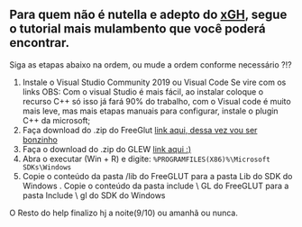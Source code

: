 ## Para quem não é nutella e adepto do [xGH](https://gohorseprocess.com.br/extreme-go-horse-xgh/ "xGH"), segue o tutorial mais mulambento que você poderá encontrar.

Siga as etapas abaixo na ordem, ou mude a ordem conforme necessário ?!?

1.  Instale o Visual Studio Community 2019 ou Visual Code
	Se vire com os links
		OBS: Com o visual Studio é mais fácil, ao instalar coloque o recurso C++ só isso já fará 90% do trabalho, com o Visual code é muito mais leve, mas mais etapas manuais para configurar, instale o plugin C++ da microsoft;
2. Faça download do .zip do FreeGlut [link aqui, dessa vez vou ser bonzinho](http://www.transmissionzero.co.uk/software/freeglut-devel/ "link aqui, dessa vez vou ser bonzinho")
3. Faça o download do .zip do GLEW  [link aqui :)](http://glew.sourceforge.net/ "link aqui :)")
4. Abra o executar (Win + R) e digite: `%PROGRAMFILES(X86)%\Microsoft SDKs\Windows`
5. Copie o conteúdo da pasta /lib do FreeGLUT para a pasta Lib do SDK do Windows .
Copie o conteúdo da pasta include \ GL do FreeGLUT para a pasta Include \ gl do SDK do Windows

O Resto do help finalizo hj a noite(9/10) ou amanhã ou nunca.
